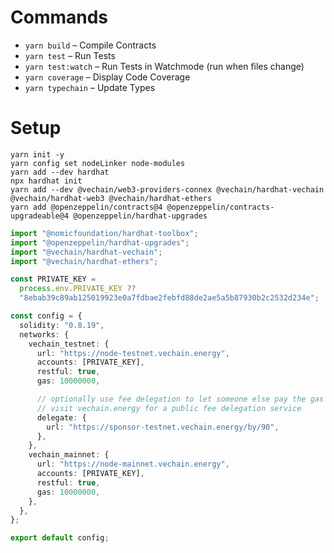 # Commands

- `yarn build` – Compile Contracts
- `yarn test` – Run Tests
- `yarn test:watch` – Run Tests in Watchmode (run when files change)
- `yarn coverage` – Display Code Coverage
- `yarn typechain` – Update Types

# Setup

```shell
yarn init -y
yarn config set nodeLinker node-modules
yarn add --dev hardhat
npx hardhat init
yarn add --dev @vechain/web3-providers-connex @vechain/hardhat-vechain @vechain/hardhat-web3 @vechain/hardhat-ethers
yarn add @openzeppelin/contracts@4 @openzeppelin/contracts-upgradeable@4 @openzeppelin/hardhat-upgrades
```

```ts
import "@nomicfoundation/hardhat-toolbox";
import "@openzeppelin/hardhat-upgrades";
import "@vechain/hardhat-vechain";
import "@vechain/hardhat-ethers";

const PRIVATE_KEY =
  process.env.PRIVATE_KEY ??
  "8ebab39c89ab125019923e0a7fdbae2febfd88de2ae5a5b87930b2c2532d234e";

const config = {
  solidity: "0.8.19",
  networks: {
    vechain_testnet: {
      url: "https://node-testnet.vechain.energy",
      accounts: [PRIVATE_KEY],
      restful: true,
      gas: 10000000,

      // optionally use fee delegation to let someone else pay the gas fees
      // visit vechain.energy for a public fee delegation service
      delegate: {
        url: "https://sponsor-testnet.vechain.energy/by/90",
      },
    },
    vechain_mainnet: {
      url: "https://node-mainnet.vechain.energy",
      accounts: [PRIVATE_KEY],
      restful: true,
      gas: 10000000,
    },
  },
};

export default config;
```
